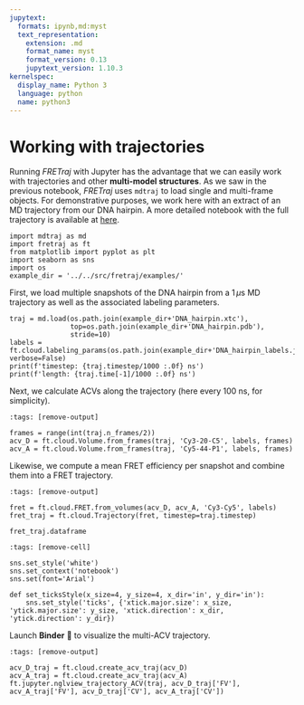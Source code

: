 ```yaml
---
jupytext:
  formats: ipynb,md:myst
  text_representation:
    extension: .md
    format_name: myst
    format_version: 0.13
    jupytext_version: 1.10.3
kernelspec:
  display_name: Python 3
  language: python
  name: python3
---
```


# Working with trajectories

Running *FRETraj* with Jupyter has the advantage that we can easily work with
trajectories and other **multi-model structures**. As we saw in the previous 
notebook, *FRETraj* uses `mdtraj` to load single and multi-frame objects. 
For demonstrative purposes, we work here with an extract of an MD trajectory 
from our DNA hairpin. A more detailed notebook with the full trajectory is 
available at [here](https://github.com/RNA-FRETools/FRETraj-demo).

```{code-cell} ipython3
import mdtraj as md
import fretraj as ft
from matplotlib import pyplot as plt
import seaborn as sns
import os
example_dir = '../../src/fretraj/examples/'
```

First, we load multiple snapshots of the DNA hairpin from a 1$\,\mu$s MD trajectory as well as the associated labeling parameters.

```{code-cell} ipython3
traj = md.load(os.path.join(example_dir+'DNA_hairpin.xtc'), 
               top=os.path.join(example_dir+'DNA_hairpin.pdb'),
               stride=10)
labels = ft.cloud.labeling_params(os.path.join(example_dir+'DNA_hairpin_labels.json'), verbose=False)
print(f'timestep: {traj.timestep/1000 :.0f} ns')
print(f'length: {traj.time[-1]/1000 :.0f} ns')
```

Next, we calculate ACVs along the trajectory (here every 100 ns, for simplicity).

```{code-cell} ipython3
:tags: [remove-output]

frames = range(int(traj.n_frames/2))
acv_D = ft.cloud.Volume.from_frames(traj, 'Cy3-20-C5', labels, frames)
acv_A = ft.cloud.Volume.from_frames(traj, 'Cy5-44-P1', labels, frames)
```

Likewise, we compute a mean FRET efficiency per snapshot and combine them into a FRET trajectory.

```{code-cell} ipython3
:tags: [remove-output]

fret = ft.cloud.FRET.from_volumes(acv_D, acv_A, 'Cy3-Cy5', labels)
fret_traj = ft.cloud.Trajectory(fret, timestep=traj.timestep)
```

```{code-cell} ipython3
fret_traj.dataframe
```


```{code-cell} ipython3
:tags: [remove-cell]

sns.set_style('white')
sns.set_context('notebook')
sns.set(font='Arial')

def set_ticksStyle(x_size=4, y_size=4, x_dir='in', y_dir='in'):
    sns.set_style('ticks', {'xtick.major.size': x_size, 'ytick.major.size': y_size, 'xtick.direction': x_dir, 'ytick.direction': y_dir})
```

Launch **Binder** 🚀 to visualize the multi-ACV trajectory.

```{code-cell} ipython3
:tags: [remove-output]

acv_D_traj = ft.cloud.create_acv_traj(acv_D)
acv_A_traj = ft.cloud.create_acv_traj(acv_A)
ft.jupyter.nglview_trajectory_ACV(traj, acv_D_traj['FV'], acv_A_traj['FV'], acv_D_traj['CV'], acv_A_traj['CV'])
```
